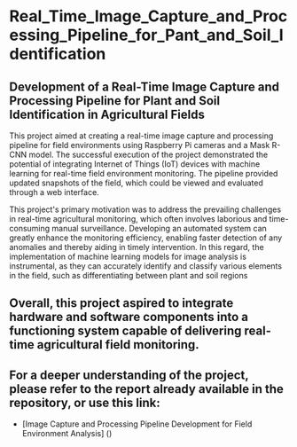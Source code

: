 # Real_Time_Image_Capture_and_Processing_Pipeline_for_Pant_and_Soil_Identification
## Development of a Real-Time Image Capture and Processing Pipeline for Plant  and Soil Identification in Agricultural Fields

<p style="font-size:14px;">
This project aimed at creating a real-time image capture and processing pipeline for field 
environments using Raspberry Pi cameras and a Mask R-CNN model. The successful 
execution of the project demonstrated the potential of integrating Internet of Things (IoT) 
devices with machine learning for real-time field environment monitoring. The pipeline 
provided updated snapshots of the field, which could be viewed and evaluated through a 
web interface.
</p>

<p style="font-size:14px;">
 This project's primary motivation was to address the prevailing challenges in real-time 
agricultural monitoring, which often involves laborious and time-consuming manual 
surveillance. Developing an automated system can greatly enhance the monitoring 
efficiency, enabling faster detection of any anomalies and thereby aiding in timely 
intervention. In this regard, the implementation of machine learning models for image 
analysis is instrumental, as they can accurately identify and classify various elements in the 
field, such as differentiating between plant and soil regions
</p>

## Overall, this project aspired to integrate hardware and software components into a functioning system capable of delivering real-time agricultural field monitoring.

## For a deeper understanding of the project, please refer to the report already available in the repository, or use this link:
- [Image Capture and Processing Pipeline Development for Field Environment Analysis] ()
